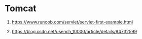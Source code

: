 # Tomcat

1. https://www.runoob.com/servlet/servlet-first-example.html

1. https://blog.csdn.net/usench_10000/article/details/84732599
